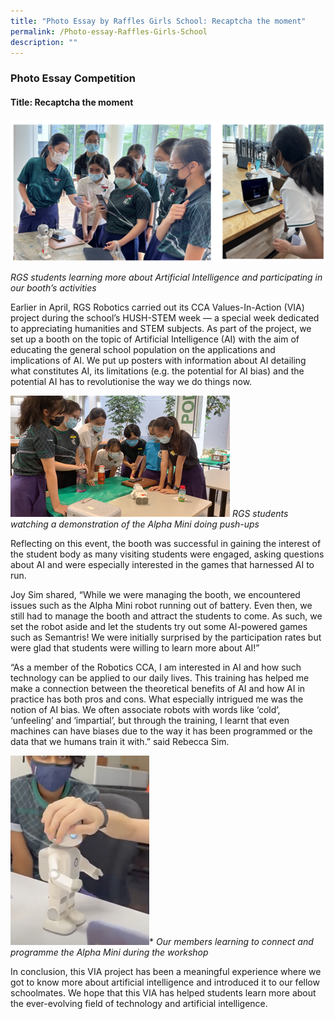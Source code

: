 ```yaml
---
title: "Photo Essay by Raffles Girls School: Recaptcha the moment"
permalink: /Photo-essay-Raffles-Girls-School
description: ""
---
```

### Photo Essay Competition
#### Title: Recaptcha the moment


![](/images/events/competitions/RGS%201.png)

*RGS students learning more about Artificial Intelligence and participating in our booth’s activities*

Earlier in April, RGS Robotics carried out its CCA Values-In-Action (VIA) project during the school’s HUSH-STEM week — a special week dedicated to appreciating humanities and STEM subjects. As part of the project, we set up a booth on the topic of Artificial Intelligence (AI) with the aim of educating the general school population on the applications and implications of AI. We put up posters with information about AI detailing what constitutes AI, its limitations (e.g. the potential for AI bias) and the potential AI has to revolutionise the way we do things now. 

![](/images/events/competitions/RGS%203.png)
*RGS students watching a demonstration of the Alpha Mini doing push-ups*

Reflecting on this event, the booth was successful in gaining the interest of the student body as many visiting students were engaged, asking questions about AI and were especially interested in the games that harnessed AI to run. 

Joy Sim shared, “While we were managing the booth, we encountered issues such as the Alpha Mini robot running out of battery. Even then, we still had to manage the booth and attract the students to come. As such, we set the robot aside and let the students try out some AI-powered games such as Semantris! We were initially surprised by the participation rates but were glad that students were willing to learn more about AI!” 

“As a member of the Robotics CCA, I am interested in AI and how such technology can be applied to our daily lives. This training has helped me make a connection between the theoretical benefits of AI and how AI in practice has both pros and cons. What especially intrigued me was the notion of AI bias. We often associate robots with words like ‘cold’, ‘unfeeling’ and ‘impartial’, but through the training, I learnt that even machines can have biases due to the way it has been programmed or the 
data that we humans train it with.” said Rebecca Sim.

![](/images/events/competitions/RGS%204.png)*
*Our members learning to connect and programme the Alpha Mini during the workshop*


In conclusion, this VIA project has been a meaningful experience where we got to know more about artificial intelligence and introduced it to our fellow schoolmates. We hope that this VIA has helped students learn more about the ever-evolving field of technology and artificial intelligence.